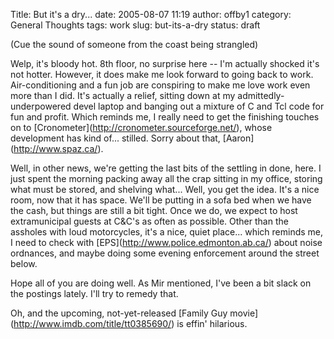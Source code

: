Title: But it's a dry...
date: 2005-08-07 11:19
author: offby1
category: General Thoughts
tags: work
slug: but-its-a-dry
status: draft

(Cue the sound of someone from the coast being strangled)

Welp, it\'s bloody hot. 8th floor, no surprise here \-- I\'m actually shocked it\'s not hotter. However, it does make me look forward to going back to work. Air-conditioning and a fun job are conspiring to make me love work even more than I did. It\'s actually a relief, sitting down at my admittedly-underpowered devel laptop and banging out a mixture of C and Tcl code for fun and profit. Which reminds me, I really need to get the finishing touches on to \[Cronometer\](<http://cronometer.sourceforge.net/>), whose development has kind of\... stilled. Sorry about that, \[Aaron\](<http://www.spaz.ca/>).

Well, in other news, we\'re getting the last bits of the settling in done, here. I just spent the morning packing away all the crap sitting in my office, storing what must be stored, and shelving what\... Well, you get the idea. It\'s a nice room, now that it has space. We\'ll be putting in a sofa bed when we have the cash, but things are still a bit tight. Once we do, we expect to host extramunicipal guests at C&C\'s as often as possible. Other than the assholes with loud motorcycles, it\'s a nice, quiet place\... which reminds me, I need to check with \[EPS\](<http://www.police.edmonton.ab.ca/>) about noise ordnances, and maybe doing some evening enforcement around the street below.

Hope all of you are doing well. As Mir mentioned, I\'ve been a bit slack on the postings lately. I\'ll try to remedy that.

Oh, and the upcoming, not-yet-released \[Family Guy movie\](<http://www.imdb.com/title/tt0385690/>) is effin\' hilarious.
